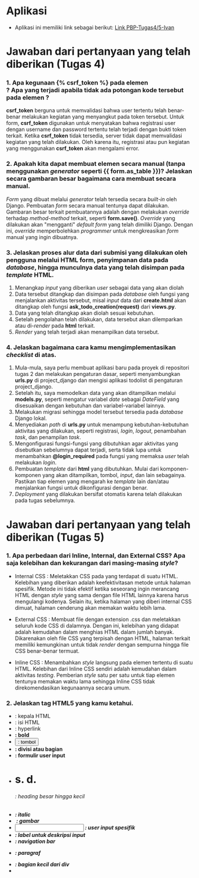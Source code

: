 # Aplikasi
- Aplikasi ini memiliki link sebagai berikut:
[Link PBP-Tugas4/5-Ivan](http://ivanrbnc-pbp-tugas2.herokuapp.com/todolist/)

# Jawaban dari pertanyaan yang telah diberikan (Tugas 4)

### 1. Apa kegunaan **{% csrf_token %}** pada elemen **<form>**? Apa yang terjadi apabila tidak ada potongan kode tersebut pada elemen **<form>**?

**csrf_token** berguna untuk memvalidasi bahwa user tertentu telah benar-benar melakukan kegiatan yang menyangkut pada token tersebut. Untuk form, **csrf_token** digunakan untuk menyatakan bahwa registrasi user dengan username dan password tertentu telah terjadi dengan bukti token terkait. Ketika **csrf_token** tidak tersedia, server tidak dapat memvalidasi kegiatan yang telah dilakukan. Oleh karena itu, registrasi atau pun kegiatan yang menggunakan **csrf_token** akan mengalami error.

### 2. Apakah kita dapat membuat elemen **<form>** secara manual (tanpa menggunakan *generator* seperti **{{ form.as_table }}**)? Jelaskan secara gambaran besar bagaimana cara membuat **<form>** secara manual.

*Form* yang dibuat melalui *generator* telah tersedia secara *built-in* oleh Django. Pembuatan *form* secara manual tentunya dapat dilakukan. Gambaran besar terkait pembuatannya adalah dengan melakukan *override* terhadap *method-method* terkait, seperti **form.save()**. *Override* yang dilakukan akan "mengganti" *default form* yang telah dimiliki Django. Dengan ini, *override* memperbolehkan *programmer* untuk mengkreasikan *form* manual yang ingin dibuatnya.

### 3. Jelaskan proses alur data dari submisi yang dilakukan oleh pengguna melalui HTML form, penyimpanan data pada *database*, hingga munculnya data yang telah disimpan pada *template* HTML.

1. Menangkap *input* yang diberikan *user* sebagai data yang akan diolah
2. Data tersebut ditangkap dan disimpan pada *database* oleh fungsi yang menjalankan aktivitas tersebut, misal *input* data dari **create.html** akan ditangkap oleh fungsi **ask_todo_creation(request)** dari **views.py**.
3. Data yang telah ditangkap akan diolah sesuai kebutuhan.
4. Setelah pengolahan telah dilakukan, data tersebut akan dilemparkan atau di-*render* pada **html** terkait.
5. *Render* yang telah terjadi akan menampilkan data tersebut.

### 4. Jelaskan bagaimana cara kamu mengimplementasikan *checklist* di atas.

1.  Mula-mula, saya perlu membuat aplikasi baru pada proyek di repositori tugas 2 dan melakukan pengaturan dasar, seperti menyambungkan **urls.py** di project_django dan mengisi aplikasi todolist di pengaturan project_django.
2. Setelah itu, saya memodelkan data yang akan ditampilkan melalui **models.py**, seperti mengatur variabel *date* sebagai *DateField* yang disesuaikan dengan kebutuhan dan variabel-variabel lainnya.
3. Melakukan migrasi sehingga model tersebut tersedia pada *database* Django lokal.
4. Menyediakan *path* di **urls.py** untuk menampung kebutuhan-kebutuhan aktivitas yang dilakukan, seperti registrasi, *login*, *logout*, penambahan *task*, dan penampilan *task*.
5. Mengonfigurasi fungsi-fungsi yang dibutuhkan agar aktivitas yang disebutkan sebelumnya dapat terjadi, serta tidak lupa untuk menambahkan **@login_required** pada fungsi yang memaksa *user* telah melakukan *login*.
6. Pembuatan *template* dari **html** yang dibutuhkan. Mulai dari komponen-komponen yang akan ditampilkan, tombol, *input*, dan lain sebagainya. Pastikan tiap elemen yang mengarah ke *template* lain dan/atau menjalankan fungsi untuk dikonfigurasi dengan benar.
7. *Deployment* yang dilakukan bersifat otomatis karena telah dilakukan pada tugas sebelumnya.

# Jawaban dari pertanyaan yang telah diberikan (Tugas 5)

### 1. Apa perbedaan dari Inline, Internal, dan External CSS? Apa saja kelebihan dan kekurangan dari masing-masing *style*?

- Internal CSS : Meletakkan CSS pada <style></style> yang terdapat di <head></head> suatu HTML. Kelebihan yang diberikan adalah keefektivitasan metode untuk halaman spesifik. Metode ini tidak efektif ketika seseorang ingin merancang HTML dengan *style* yang sama dengan file HTML lainnya karena harus mengulangi kodenya. Selain itu, ketika halaman yang diberi internal CSS dimuat, halaman cenderung akan memakan waktu lebih lama.

- External CSS : Membuat file dengan extension .css dan meletakkan seluruh kode CSS di dalamnya. Dengan ini, kelebihan yang didapat adalah kemudahan dalam menghias HTML dalam jumlah banyak. Dikarenakan oleh file CSS yang terpisah dengan HTML, halaman terkait memiliki kemungkinan untuk tidak *render* dengan sempurna hingga file CSS benar-benar termuat.

- Inline CSS : Menambahkan *style* langsung pada elemen tertentu di suatu HTML. Kelebihan dari Inline CSS sendiri adalah kemudahan dalam aktivitas *testing*. Pemberian *style* satu per satu untuk tiap elemen tentunya memakan waktu lama sehingga Inline CSS tidak direkomendasikan kegunaannya secara umum. 

### 2. Jelaskan tag HTML5 yang kamu ketahui.

- <head> : kepala HTML
- <body> : isi HTML
- <a> : hyperlink
- <b> : bold
- <button> : tombol
- <div> : divisi atau bagian
- <form> : formulir user input
- <h1> s. d. <h6> : heading besar hingga kecil
- <i> : italic
- <img> : gambar
- <input> : user input spesifik
- <label> : label untuk deskripsi input
- <nav> : navigation bar
- <p> : paragraf
- <span> : bagian kecil dari div
- <style> : informasi dari dekorasi yang ingin diberikan
- <table> : tabel
- <th> : kolom dari suatu tabel
- <tr> : baris dari suatu tabel
- <title> : judul dari HTML
- <u> : garis bawah

### 3. Jelaskan tipe-tipe CSS selector yang kamu ketahui.

- "*" : seluruh elemen
- .class : seluruh class dengan nama yang diinginkan
- element : seluruh elemen yang diinginkan
- element1 element2 : elemen2 dari suatu elemen1 yang diinginkan
- ::before : konten sebelum bertemu elemen yang ditentukan
- ::after : konten setelah bertemu elemen yang ditentukan
- :hover : ketika mouse berada pada elemen yang ditentukan
- :-nth-child(n) : menangkap anak elemen ke-n dari suatu elemen
- ::placeholder : elemen input dengan atribut "placeholder"

### 4. Jelaskan bagaimana cara kamu mengimplementasikan *checklist* di atas.

1. Memberi bootstrap pada tiap file HTML
2. Mencari referensi yang cocok untuk dimasukkan pada file HTML yang diinginkan
3. Mengaplikasikan referensi-referensi tersebut sehingga *checklist* terpenuhi, mulai dari cards, dekorasi, dan lain sebagainya